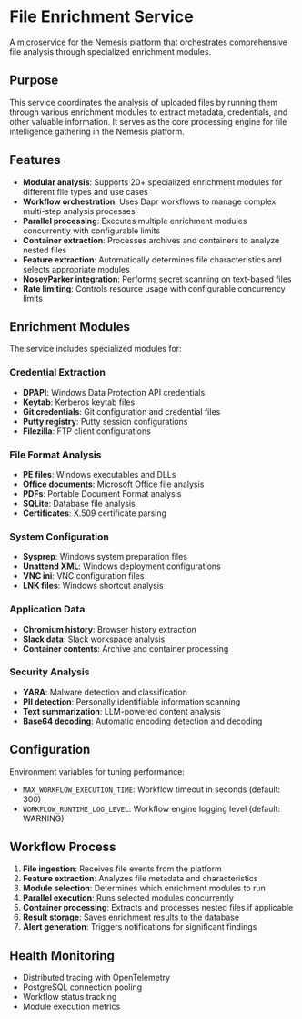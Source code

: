 # File Enrichment Service

A microservice for the Nemesis platform that orchestrates comprehensive file analysis through specialized enrichment modules.

## Purpose

This service coordinates the analysis of uploaded files by running them through various enrichment modules to extract metadata, credentials, and other valuable information. It serves as the core processing engine for file intelligence gathering in the Nemesis platform.

## Features

- **Modular analysis**: Supports 20+ specialized enrichment modules for different file types and use cases
- **Workflow orchestration**: Uses Dapr workflows to manage complex multi-step analysis processes
- **Parallel processing**: Executes multiple enrichment modules concurrently with configurable limits
- **Container extraction**: Processes archives and containers to analyze nested files
- **Feature extraction**: Automatically determines file characteristics and selects appropriate modules
- **NoseyParker integration**: Performs secret scanning on text-based files
- **Rate limiting**: Controls resource usage with configurable concurrency limits

## Enrichment Modules

The service includes specialized modules for:

### Credential Extraction
- **DPAPI**: Windows Data Protection API credentials
- **Keytab**: Kerberos keytab files
- **Git credentials**: Git configuration and credential files
- **Putty registry**: Putty session configurations
- **Filezilla**: FTP client configurations

### File Format Analysis
- **PE files**: Windows executables and DLLs
- **Office documents**: Microsoft Office file analysis
- **PDFs**: Portable Document Format analysis
- **SQLite**: Database file analysis
- **Certificates**: X.509 certificate parsing

### System Configuration
- **Sysprep**: Windows system preparation files
- **Unattend XML**: Windows deployment configurations
- **VNC ini**: VNC configuration files
- **LNK files**: Windows shortcut analysis

### Application Data
- **Chromium history**: Browser history extraction
- **Slack data**: Slack workspace analysis
- **Container contents**: Archive and container processing

### Security Analysis
- **YARA**: Malware detection and classification
- **PII detection**: Personally identifiable information scanning
- **Text summarization**: LLM-powered content analysis
- **Base64 decoding**: Automatic encoding detection and decoding

## Configuration

Environment variables for tuning performance:

- `MAX_WORKFLOW_EXECUTION_TIME`: Workflow timeout in seconds (default: 300)
- `WORKFLOW_RUNTIME_LOG_LEVEL`: Workflow engine logging level (default: WARNING)

## Workflow Process

1. **File ingestion**: Receives file events from the platform
2. **Feature extraction**: Analyzes file metadata and characteristics
3. **Module selection**: Determines which enrichment modules to run
4. **Parallel execution**: Runs selected modules concurrently
5. **Container processing**: Extracts and processes nested files if applicable
6. **Result storage**: Saves enrichment results to the database
7. **Alert generation**: Triggers notifications for significant findings

## Health Monitoring

- Distributed tracing with OpenTelemetry
- PostgreSQL connection pooling
- Workflow status tracking
- Module execution metrics

